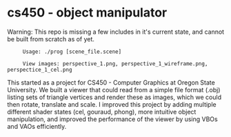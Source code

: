 # cs450 - object manipulator

Warning: This repo is missing a few includes in it's current state, and cannot be built from scratch as of yet.  
        
         Usage: ./prog [scene_file.scene]
         
         View images: perspective_1.png, perspective_1_wireframe.png, perspectice_1_cel.png

This started as a project for CS450 - Computer Graphics at Oregon State University. We built a viewer that could read from a simple file format (.obj) listing sets of triangle vertices and render these as images, which we could then rotate, translate and scale. I improved this project by adding multiple different shader states (cel, gouraud, phong), more intuitive object manipulation, and improved the performance of the viewer by using VBOs and VAOs efficiently.

